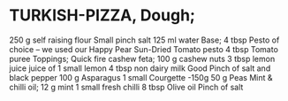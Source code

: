 # TURKISH-PIZZA, Dough;
250 g self raising flour
Small pinch salt
125 ml water
Base;
4 tbsp Pesto of choice – we used our Happy Pear Sun-Dried Tomato pesto
4 tbsp Tomato puree
Toppings;
Quick fire cashew feta;
100 g cashew nuts
3 tbsp lemon juice juice of 1 small lemon
4 tbsp non dairy milk
Good Pinch of salt and black pepper
100 g Asparagus
1 small Courgette -150g
50 g Peas
Mint & chilli oil;
12 g mint
1 small fresh chilli
8 tbsp Olive oil
Pinch of salt
